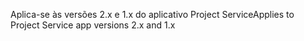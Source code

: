 <span data-ttu-id="39f34-101">Aplica-se às versões 2.x e 1.x do aplicativo Project Service</span><span class="sxs-lookup"><span data-stu-id="39f34-101">Applies to Project Service app versions 2.x and 1.x</span></span>
